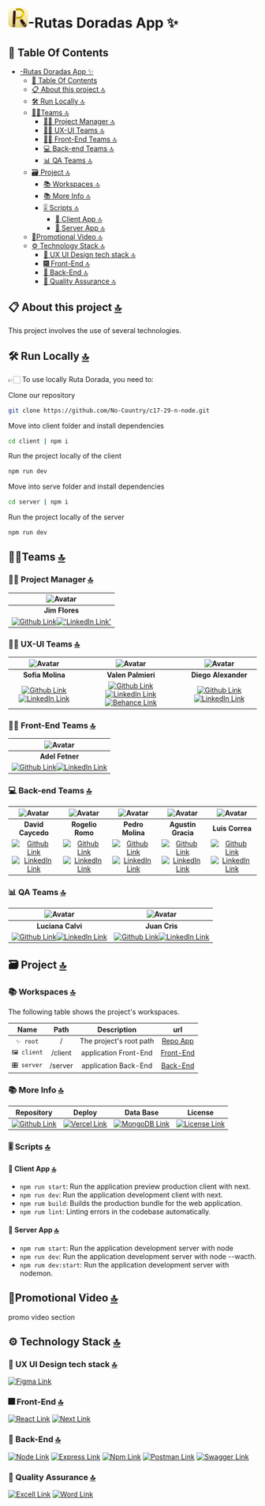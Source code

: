 # ![Logo](/server/src/assets/img/logo.png)-Rutas Doradas App ✨

## 📔 Table Of Contents

- [-Rutas Doradas App ✨](#-rutas-doradas-app-)
  - [📔 Table Of Contents](#-table-of-contents)
  - [📋 About this project 🔝](#-about-this-project-)
  - [🛠️ Run Locally 🔝](#️-run-locally-)
  - [🤵‍♂️Teams 🔝](#️teams-)
    - [👷‍♂️ Project Manager 🔝](#️-project-manager-)
    - [🧑‍🎨 UX-UI Teams 🔝](#-ux-ui-teams-)
    - [🧑‍💻 Front-End Teams 🔝](#-front-end-teams-)
    - [💻 Back-end Teams 🔝](#-back-end-teams-)
    - [📊 QA Teams 🔝](#-qa-teams-)
  - [🗃️ Project 🔝](#️-project-)
    - [📚 Workspaces 🔝](#-workspaces-)
    - [📚 More Info 🔝](#-more-info-)
    - [🎚️ Scripts 🔝](#️-scripts-)
      - [🧩 Client App 🔝](#-client-app-)
      - [🔧 Server App 🔝](#-server-app-)
  - [🎥Promotional Video 🔝](#promotional-video-)
  - [⚙️ Technology Stack 🔝](#️-technology-stack-)
    - [🎨 UX UI Design tech stack 🔝](#-ux-ui-design-tech-stack-)
    - [🎆 Front-End 🔝](#-front-end-)
    - [🧰 Back-End 🔝](#-back-end-)
    - [🌠 Quality Assurance 🔝](#-quality-assurance-)

## 📋 About this project [🔝](#-table-of-contents)

This project involves the use of several technologies.

## 🛠️ Run Locally [🔝](#-table-of-contents)

👉🏻 To use locally Ruta Dorada, you need to:

Clone our repository

```sh
git clone https://github.com/No-Country/c17-29-n-node.git
```

Move into client folder and install dependencies

```sh
cd client | npm i
```

Run the project locally of the client

```sh
npm run dev
```

Move into serve folder and install dependencies

```sh
cd server | npm i
```

Run the project locally of the server

```sh
npm run dev
```

## 🤵‍♂️Teams [🔝](#-table-of-contents)

### 👷‍♂️ Project Manager [🔝](#-table-of-contents)

|![Avatar](https://avatars.githubusercontent.com/u/49008175?s=96&v=4)|
|:-:|
| **Jim Flores** |
| [![Github Link](https://img.shields.io/badge/github-%23121011.svg?&style=for-the-badge&logo=github&logoColor=white 'Github Link')](https://github.com/Jim-flores?tab=overview&from=2024-03-01&to=2024-03-31)[!['LinkedIn Link'](https://img.shields.io/badge/linkedin%20-%230077B5.svg?&style=for-the-badge&logo=linkedin&logoColor=white 'LinkedIn Link')](https://www.linkedin.com/in/jim-flores-teves-328a1323a)|

### 🧑‍🎨 UX-UI Teams [🔝](#-table-of-contents)

| ![Avatar](https://avatars.githubusercontent.com/u/165418264?s=96&v=4) | ![Avatar](https://avatars.githubusercontent.com/u/165707449?s=96&v=4) | ![Avatar](https://avatars.githubusercontent.com/u/112505047?s=96&v=4) |
|:-:|:-:|:-:|
| **Sofia Molina** | **Valen Palmieri** | **Diego Alexander** |
|[![Github Link](https://img.shields.io/badge/github-%23121011.svg?&style=for-the-badge&logo=github&logoColor=white 'Github Link')](https://github.com/sofiavmolina)[![LinkedIn Link](https://img.shields.io/badge/linkedin%20-%230077B5.svg?&style=for-the-badge&logo=linkedin&logoColor=white 'LinkedIn Link')]( https://www.linkedin.com/in/sofia-molina-3a2680267) | [![Github Link](https://img.shields.io/badge/github-%23121011.svg?&style=for-the-badge&logo=github&logoColor=white 'Github Link')](https://github.com/ValenPalmieri)[![LinkedIn Link](https://img.shields.io/badge/linkedin%20-%230077B5.svg?&style=for-the-badge&logo=linkedin&logoColor=white 'LinkedIn Link')](https://www.linkedin.com/in/valentina-palmieri-96-) [![Behance Link](https://img.shields.io/badge/Behance-E8E5E4.svg?&style=for-the-badge&logo=Behance&logoColor=black 'Behance Link')]( https://www.behance.net/valentinapalmieri)|[![Github Link](https://img.shields.io/badge/github-%23121011.svg?&style=for-the-badge&logo=github&logoColor=white 'Github Link')](https://github.com/DiegoAlexander7)[![LinkedIn Link](https://img.shields.io/badge/linkedin%20-%230077B5.svg?&style=for-the-badge&logo=linkedin&logoColor=white 'LinkedIn Link')](https://www.linkedin.com/in/diego-alexander-918a62210) |

### 🧑‍💻 Front-End Teams [🔝](#-table-of-contents)

| ![Avatar](https://avatars.githubusercontent.com/u/77463982?s=96&v=4) |
|:-:|
| **Adel Fetner** |
|[![Github Link](https://img.shields.io/badge/github-%23121011.svg?&style=for-the-badge&logo=github&logoColor=white 'Github Link')](https://github.com/AdelFetner)[![LinkedIn Link](https://img.shields.io/badge/linkedin%20-%230077B5.svg?&style=for-the-badge&logo=linkedin&logoColor=white 'LinkedIn Link')](https://www.linkedin.com/in/adelfetner) |

### 💻 Back-end Teams [🔝](#-table-of-contents)

| ![Avatar](https://avatars.githubusercontent.com/u/69812733?s=96&v=4) |![Avatar](https://avatars.githubusercontent.com/u/65308067?s=96&v=4) | ![Avatar](https://avatars.githubusercontent.com/u/105892061?s=96&v=4) | ![Avatar](https://avatars.githubusercontent.com/u/83015542?s=96&v=4) | ![Avatar](https://avatars.githubusercontent.com/u/136535873?s=96&v=4) |
|:-:|:-:|:-:|:-:|:-:|
| **David Caycedo**  | **Rogelio Romo**  | **Pedro Molina**  | **Agustin Gracia**  | **Luis Correa** |
|[![Github Link](https://img.shields.io/badge/github-%23121011.svg?&style=for-the-badge&logo=github&logoColor=white 'Github Link')](https://github.com/David-Coach-Dev)[![LinkedIn Link](https://img.shields.io/badge/linkedin%20-%230077B5.svg?&style=for-the-badge&logo=linkedin&logoColor=white 'LinkedIn Link')](https://www.linkedin.com/in/davidcoachdev/) | [![Github Link](https://img.shields.io/badge/github-%23121011.svg?&style=for-the-badge&logo=github&logoColor=white 'Github Link')]( https://github.com/RogelioRomo)[![LinkedIn Link](https://img.shields.io/badge/linkedin%20-%230077B5.svg?&style=for-the-badge&logo=linkedin&logoColor=white 'LinkedIn Link')]( https://www.linkedin.com/in/rogelio-romo-5712591b8/) | [![Github Link](https://img.shields.io/badge/github-%23121011.svg?&style=for-the-badge&logo=github&logoColor=white 'Github Link')](https://github.com/pedroMolina-lab)[![LinkedIn Link](https://img.shields.io/badge/linkedin%20-%230077B5.svg?&style=for-the-badge&logo=linkedin&logoColor=white 'LinkedIn Link')](https://www.linkedin.com/in/pedro-molina-pem) | [![Github Link](https://img.shields.io/badge/github-%23121011.svg?&style=for-the-badge&logo=github&logoColor=white 'Github Link')](https://github.com/Agustingmaggi)[![LinkedIn Link](https://img.shields.io/badge/linkedin%20-%230077B5.svg?&style=for-the-badge&logo=linkedin&logoColor=white 'LinkedIn Link')](https://www.linkedin.com/in/agustin-garcia-maggi/) | [![Github Link](https://img.shields.io/badge/github-%23121011.svg?&style=for-the-badge&logo=github&logoColor=white 'Github Link')](https://github.com/luiscorrea7)[![LinkedIn Link](https://img.shields.io/badge/linkedin%20-%230077B5.svg?&style=for-the-badge&logo=linkedin&logoColor=white 'LinkedIn Link')](https://www.linkedin.com) |

### 📊 QA Teams [🔝](#-table-of-contents)

| ![Avatar](https://avatars.githubusercontent.com/u/92379528?s=96&v=4) |![Avatar](https://avatars.githubusercontent.com/u/87041074?s=96&v=4) |
|:-:|:-:|
| **Luciana Calvi** | **Juan Cris** |
|[![Github Link](https://img.shields.io/badge/github-%23121011.svg?&style=for-the-badge&logo=github&logoColor=white 'Github Link')](https://github.com)[![LinkedIn Link](https://img.shields.io/badge/linkedin%20-%230077B5.svg?&style=for-the-badge&logo=linkedin&logoColor=white 'LinkedIn Link')](https://www.linkedin.com/in/luciana-belén-calvi-520111214) | [![Github Link](https://img.shields.io/badge/github-%23121011.svg?&style=for-the-badge&logo=github&logoColor=white 'Github Link')](https://github.com/JuanCris09)[![LinkedIn Link](https://img.shields.io/badge/linkedin%20-%230077B5.svg?&style=for-the-badge&logo=linkedin&logoColor=white 'LinkedIn Link')]( https://www.linkedin.com/in/jp-cristancho/) |

## 🗃️ Project [🔝](#-table-of-contents)

### 📚 Workspaces [🔝](#-table-of-contents)

The following table shows the project's workspaces.

| Name | Path | Description | url |
| :-: | :-: | :-: | :-: |
| `✨ root` | / | The project's root path | [Repo App](https://github.com/No-Country/c17-29-n-node) |
| `🖼️ client` | /client    | application Front-End    |[Front-End](https://rutasdoradas.vercel.app/) |
| `🎛️ server` | /server    | application Back-End      |[Back-End](https://rutasdoradasback.vercel.app/api/docs) |

### 📚 More Info [🔝](#-table-of-contents)

| Repository | Deploy | Data Base | License |
|:-: | :-: | :-: | :-:|
|[![Github Link](https://img.shields.io/badge/github-%23121011.svg?&style=for-the-badge&logo=github&logoColor=white 'Github Link')](https://github.com/No-Country/c17-29-n-node) | [![Vercel Link](https://img.shields.io/badge/Vercel-000000?style=for-the-badge&logo=vercel&logoColor=white 'Vercel Link')](https://vercel.com/) | [![MongoDB Link](https://img.shields.io/badge/MongoDB-4EA94B?style=for-the-badge&logo=mongodb&logoColor=white 'MongoBD Link')](https://www.mongodb.com/atlas/database) | [![License Link](https://img.shields.io/badge/MIT-FF0000?style=for-the-badge&logo=amazoniam&logoColor=white 'MongoBD Link')](./LICENSE.MD)|

### 🎚️ Scripts [🔝](#-table-of-contents)

#### 🧩 Client App [🔝](#-table-of-contents)

- `npm run start`: Run the application preview production client with next.
- `npm run dev`: Run the application development client with next.
- `npm rum build`: Builds the production bundle for the web application.
- `npm rum lint`: Linting errors in the codebase automatically.

#### 🔧 Server App [🔝](#-table-of-contents)

- `npm rum start`: Run the application development server with node
- `npm run dev`: Run the application development server with node --wacth.
- `npm rum dev:start`: Run the application development server with nodemon.

## 🎥Promotional Video [🔝](-#table-of-contents)

promo video section

## ⚙️ Technology Stack [🔝](#-table-of-contents)

### 🎨 UX UI Design tech stack [🔝](#-table-of-contents)

[![Figma Link](https://img.shields.io/badge/Figma-F24E1E?style=for-the-badge&logo=figma&logoColor=white 'Figma Link')](https://www.figma.com/files/recents-and-sharing?fuid=1121329785337751851)

### 🎆 Front-End [🔝](#-table-of-contents)

[![React Link](  https://img.shields.io/badge/React-20232A?style=for-the-badge&logo=react&logoColor=61DAFB 'React Link')](https://react.dev/) [![Next Link](https://img.shields.io/badge/next%20js-000000?style=for-the-badge&logo=nextdotjs&logoColor=white 'Next Link')](https://nextjs.org/)

### 🧰 Back-End [🔝](#-table-of-contents)

[![Node Link](https://img.shields.io/badge/Node%20js-339933?style=for-the-badge&logo=nodedotjs&logoColor=white 'Node Link')](https://nodejs.org/docs/latest-v20.x/api/index.html) [![Express Link]( https://img.shields.io/badge/Express%20js-000000?style=for-the-badge&logo=express&logoColor=white 'express Link')](https://expressjs.com/) [![Npm Link](https://img.shields.io/badge/npm-CB3837?style=for-the-badge&logo=npm&logoColor=white 'Npm Link')](https://www.npmjs.com/) [![Postman Link](https://img.shields.io/badge/Postman-FF6C37?style=for-the-badge&logo=Postman&logoColor=white 'Postman Link')](https://www.postman.com/) [![Swagger Link](https://img.shields.io/badge/Swagger-85EA2D?style=for-the-badge&logo=Swagger&logoColor=black 'Swagger Link')](https://swagger.io/)

### 🌠 Quality Assurance [🔝](#-table-of-contents)

[![Excell Link](https://img.shields.io/badge/Microsoft_Excel-217346?style=for-the-badge&logo=microsoft-excel&logoColor=white 'Excell Link')](https://www.office.com/) [![Word Link](https://img.shields.io/badge/Microsoft_Word-2B579A?style=for-the-badge&logo=microsoft-word&logoColor=white 'Word Link')](https://www.office.com/)